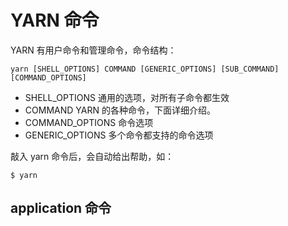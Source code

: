# YARN 命令

YARN 有用户命令和管理命令，命令结构：

```
yarn [SHELL_OPTIONS] COMMAND [GENERIC_OPTIONS] [SUB_COMMAND] [COMMAND_OPTIONS]
```

- SHELL_OPTIONS 通用的选项，对所有子命令都生效
- COMMAND YARN 的各种命令，下面详细介绍。
- COMMAND_OPTIONS 命令选项
- GENERIC_OPTIONS 多个命令都支持的命令选项

敲入 yarn 命令后，会自动给出帮助，如：

```
$ yarn

```



## application 命令

